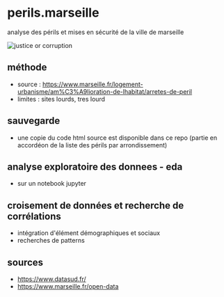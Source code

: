 # perils.marseille
analyse des périls et mises en sécurité de la ville de marseille

![justice or corruption](https://source.unsplash.com/random/800x600)

## méthode

* source : https://www.marseille.fr/logement-urbanisme/am%C3%A9lioration-de-lhabitat/arretes-de-peril
* limites : sites lourds, tres lourd

## sauvegarde

* une copie du code html source est disponible dans ce repo (partie en accordéon de la liste des périls par arrondissement)

## analyse exploratoire des donnees - eda

* sur un notebook jupyter

## croisement de données et recherche de corrélations

* intégration d'élément démographiques et sociaux
* recherches de patterns

## sources

* https://www.datasud.fr/
* https://www.marseille.fr/open-data
